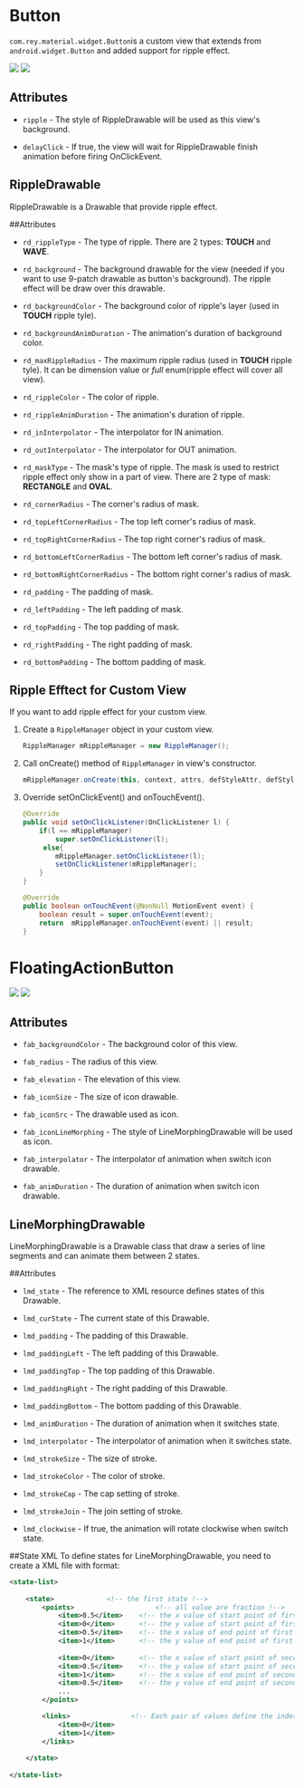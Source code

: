 Button
=====================

  `com.rey.material.widget.Button`is a custom view that extends from `android.widget.Button` and added support for ripple effect.

![](https://github.com/rey5137/Material/raw/master/image/button_raise_touch.gif)
![](https://github.com/rey5137/Material/raw/master/image/button_raise_wave.gif)

Attributes
------------

* `ripple` - The style of RippleDrawable will be used as this view's background.

* `delayClick` - If true, the view will wait for RippleDrawable finish animation before firing OnClickEvent.


RippleDrawable
--------------------------
  RippleDrawable is a Drawable that provide ripple effect.


##Attributes

* `rd_rippleType` - The type of ripple. There are 2 types: **TOUCH** and **WAVE**.

* `rd_background` - The background drawable for the view (needed if you want to use 9-patch drawable as button's background). The ripple effect will be draw over this drawable.

* `rd_backgroundColor` - The background color of ripple's layer (used in **TOUCH** ripple tyle).

* `rd_backgroundAnimDuration` - The animation's duration of background color.

* `rd_maxRippleRadius` - The maximum ripple radius (used in **TOUCH** ripple tyle). It can be dimension value or _full_ enum(ripple effect will cover all view).

* `rd_rippleColor` - The color of ripple.

* `rd_rippleAnimDuration` - The animation's duration of ripple.

* `rd_inInterpolator` - The interpolator for IN animation.

* `rd_outInterpolator` - The interpolator for OUT animation.

* `rd_maskType` - The mask's type of ripple. The mask is used to restrict ripple effect only show in a part of view. There are 2 type of mask: **RECTANGLE** and **OVAL**.

* `rd_cornerRadius` - The corner's radius of mask.

* `rd_topLeftCornerRadius` - The top left corner's radius of mask.

* `rd_topRightCornerRadius` - The top right corner's radius of mask.

* `rd_bottomLeftCornerRadius` - The bottom left corner's radius of mask.

* `rd_bottomRightCornerRadius` - The bottom right corner's radius of mask.

* `rd_padding` - The padding of mask.

* `rd_leftPadding` - The left padding of mask.

* `rd_topPadding` - The top padding of mask.

* `rd_rightPadding` - The right padding of mask.

* `rd_bottomPadding` - The bottom padding of mask.

Ripple Efftect for Custom View
-------------------------------

If you want to add ripple effect for your custom view.

1. Create a `RippleManager` object in your custom view.

    ```java
    RippleManager mRippleManager = new RippleManager();
    ```
2. Call onCreate() method of `RippleManager` in view's constructor.

    ```java
    mRippleManager.onCreate(this, context, attrs, defStyleAttr, defStyleRes);
    ```
3. Override setOnClickEvent() and onTouchEvent().

    ```java
    @Override
    public void setOnClickListener(OnClickListener l) {
        if(l == mRippleManager)
            super.setOnClickListener(l);
         else{
            mRippleManager.setOnClickListener(l);
            setOnClickListener(mRippleManager);
        }	
    }
	
    @Override
    public boolean onTouchEvent(@NonNull MotionEvent event) {
        boolean result = super.onTouchEvent(event);
        return  mRippleManager.onTouchEvent(event) || result;
    }
    ```


FloatingActionButton
=====================


![](https://github.com/rey5137/Material/raw/master/image/fab_image.gif)
![](https://github.com/rey5137/Material/raw/master/image/fab_line.gif)

Attributes
------------

* `fab_backgroundColor` - The background color of this view.

* `fab_radius` - The radius of this view.

* `fab_elevation` - The elevation of this view.

* `fab_iconSize` - The size of icon drawable.

* `fab_iconSrc` - The drawable used as icon.

* `fab_iconLineMorphing` - The style of LineMorphingDrawable will be used as icon.

* `fab_interpolator` - The interpolator of animation when switch icon drawable.

* `fab_animDuration` - The duration of animation when switch icon drawable.

LineMorphingDrawable 
--------------------
LineMorphingDrawable is a Drawable class that draw a series of line segments and can animate them between 2 states.

##Attributes
* `lmd_state` - The reference to XML resource defines states of this Drawable.

* `lmd_curState` - The current state of this Drawable.

* `lmd_padding` - The padding of this Drawable.

* `lmd_paddingLeft` - The left padding of this Drawable.

* `lmd_paddingTop` - The top padding of this Drawable.

* `lmd_paddingRight` - The right padding of this Drawable.

* `lmd_paddingBottom` - The bottom padding of this Drawable.

* `lmd_animDuration` - The duration of animation when it switches state.

* `lmd_interpolator` - The interpolator of animation when it switches state.

* `lmd_strokeSize` - The size of stroke.

* `lmd_strokeColor` - The color of stroke.

* `lmd_strokeCap` - The cap setting of stroke.

* `lmd_strokeJoin` - The join setting of stroke.

* `lmd_clockwise` - If true, the animation will rotate clockwise when switch state.

##State XML
  To define states for LineMorphingDrawable, you need to create a XML file with format:

```xml
<state-list>
    
    <state>			    <!-- the first state !-->
        <points>                    <!-- all value are fraction !-->
        	<item>0.5</item>    <!-- the x value of start point of first line segment !-->
        	<item>0</item>      <!-- the y value of start point of first line segment !-->
        	<item>0.5</item>    <!-- the x value of end point of first line segment !-->
        	<item>1</item>      <!-- the y value of end point of first line segment !-->
        	
        	<item>0</item>      <!-- the x value of start point of second line segment !-->
        	<item>0.5</item>    <!-- the y value of start point of second line segment !-->
        	<item>1</item>      <!-- the x value of end point of second line segment !-->
        	<item>0.5</item>    <!-- the y value of end point of second line segment !-->
            ...
        </points>     

        <links>               <!-- Each pair of values define the index of 2 line segment that are linked !-->
        	<item>0</item> 	
        	<item>1</item>
        </links>    
  
    </state>
    
</state-list>
```